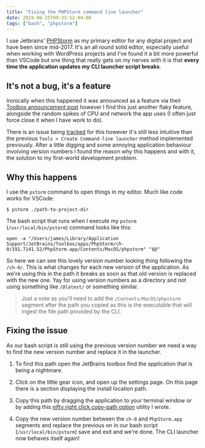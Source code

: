 ```yaml
---
title: "Fixing the PHPStorm command line launcher"
date: 2019-06-25T09:33:52-04:00
tags: ["bash", "phpstorm"]
---
```


I use Jetbrains' [PHPStorm](https://www.jetbrains.com/phpstorm/) as my primary editor for any digital project and have been since mid-2017. It's an all round solid editor, especially useful when working with WordPress projects and I've found it a bit more powerful than VSCode but one thing that really gets on my nerves with it is that **every time the application updates my CLI launcher script breaks**.

## It's not a bug, it's a feature

Ironically when this happened it was announced as a feature via their [Toolbox announcement post](https://blog.jetbrains.com/blog/2018/08/23/toolbox-app-1-11-whats-new/) however I find this just another flaky feature, alongside the random spikes of CPU and network the app uses (I often just force close it when I have work to do).

There is an issue being [tracked](https://youtrack.jetbrains.com/issue/TBX-1266) for this however it's still less intuitive than the previous `Tools > Create Command-line launcher` method implemented previously. After a little digging and some annoying application behaviour involving version numbers I found the reason why this happens and with it, the solution to my first-world development problem.

## Why this happens

I use the `pstorm` command to open things in my editor. Much like code works for VSCode:

```
$ pstorm ./path-to-project-dir
```

The bash script that runs when I execute my `pstorm` (`/usr/local/bin/pstorm`) command looks like this:

```
open -a "/Users/james/Library/Application Support/JetBrains/Toolbox/apps/PhpStorm/ch-0/191.7141.52/PhpStorm.app/Contents/MacOS/phpstorm" "$@"
```

So here we can see this lovely version number looking thing following the `/ch-0/`. This is what changes for each new version of the application. As we're using this in the path it breaks as soon as that old version is replaced with the new one. Yay for using version numbers as a directory and not using something like `/@latest/` or something similar.

> Just a note as you'll need to add the `/Contents/MacOS/phpstorm` segment after the path you copied as this is the executable that will ingest the file path provided by the CLI.

## Fixing the issue

As our bash script is still using the previous version number we need a way to find the new version number and replace it in the launcher.

1. To find this path open the JetBrains toolbox find the application that is being a nightmare.

2. Click on the little gear icon, and open up the settings page. On this page there is a section displaying the install location path.

3. Copy this path by dragging the application to your terminal window or by adding this [nifty right click copy-path option](../macos-creating-a-right-click-option-to-copy-a-file-path/) utility I wrote.

4. Copy the new version number between the `ch-0` and `PhpStorm.app` segments and replace the previous on in our bash script (`/usr/local/bin/pstorm`) save and exit and we're done. The CLI launcher now behaves itself again!
